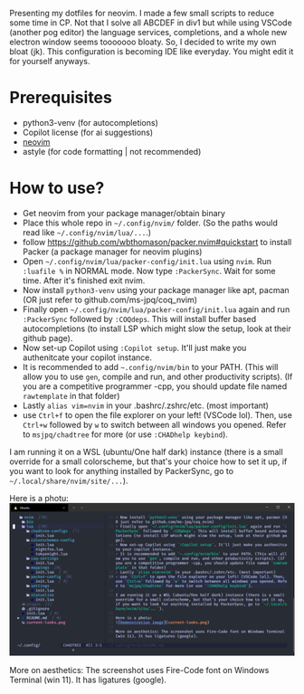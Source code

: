 Presenting my dotfiles for neovim. I made a few small scripts to reduce some time in CP. Not that I solve all ABCDEF in div1 but while using VSCode (another pog editor) the language services, completions, and a whole new electron window seems tooooooo bloaty. So, I decided to write my own bloat (jk). This configuration is becoming IDE like everyday. You might edit it for yourself anyways.

# Prerequisites
- python3-venv (for autocompletions)
- Copilot license (for ai suggestions)
- [neovim](https://neovim.io/)
- astyle (for code formatting | not recommended)

# How to use?
- Get neovim from your package manager/obtain binary
- Place this whole repo in `~/.config/nvim/` folder. (So the paths would read like `~/.config/nvim/lua/...`.)
- follow https://github.com/wbthomason/packer.nvim#quickstart to install Packer (a package manager for neovim plugins)
- Open `~/.config/nvim/lua/packer-config/init.lua` using `nvim`. Run `:luafile %` in NORMAL mode. Now type `:PackerSync`. Wait for some time. After it's finished exit nvim.
- Now install `python3-venv` using your package manager like apt, pacman (OR just refer to github.com/ms-jpq/coq_nvim)
- Finally open `~/.config/nvim/lua/packer-config/init.lua` again and run `:PackerSync` followed by `:COQdeps`. This will install buffer based autocompletions (to install LSP which might slow the setup, look at their github page).
- Now set-up Copilot using `:Copilot setup`. It'll just make you authenitcate your copilot instance.
- It is recommended to add `~.config/nvim/bin` to your PATH. (This will allow you to use `gen`, compile and run, and other productivity scripts). (If you are a competitive programmer -cpp, you should update file named `rawtemplate` in that folder)
- Lastly `alias vim=nvim` in your .bashrc/.zshrc/etc. (most important)
- use `Ctrl+f` to open the file explorer on your left! (VSCode lol). Then, use `Ctrl+w` followed by `w` to switch between all windows you opened. Refer to `msjpq/chadtree` for more (or use `:CHADhelp keybind`).

I am running it on a WSL (ubuntu/One half dark) instance (there is a small override for a small colorscheme, but that's your choice how to set it up, if you want to look for anything installed by PackerSync, go to `~/.local/share/nvim/site/...`).

Here is a photu:
![Demonstration image](current-looks.png)

More on aesthetics: The screenshot uses Fire-Code font on Windows Terminal (win 11). It has ligatures (google).  

